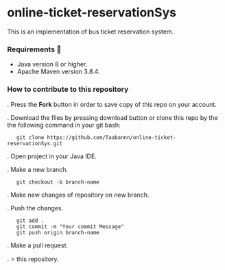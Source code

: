# online-ticket-reservationSys
This is an implementation of bus ticket reservation system.

### Requirements 🔧
* Java version 8 or higher.
* Apache Maven version 3.8.4.

### How to contribute to this repository 
. Press the **Fork** button in order to save copy of this repo on your account.

. Download the files by pressing download button or clone this repo by the the following command in your git bash:

       git clone https://github.com/Taabannn/online-ticket-reservationSys.git
       
. Open project in your Java IDE.

. Make a new branch.
 
       git checkout -b branch-name
. Make new changes of repository on new branch.

. Push the changes.

       git add .
       git commit -m "Your commit Message"
       git push origin branch-name
. Make a pull request.

. ⭐ this repository.
